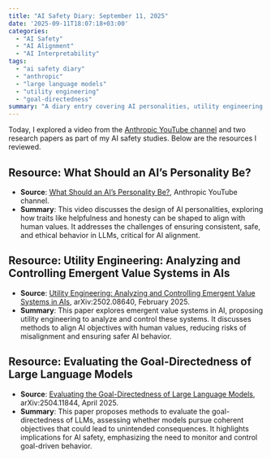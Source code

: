 ```yaml
---
title: "AI Safety Diary: September 11, 2025"
date: '2025-09-11T18:07:18+03:00'
categories:
  - "AI Safety"
  - "AI Alignment"
  - "AI Interpretability"
tags:
  - "ai safety diary"
  - "anthropic"
  - "large language models"
  - "utility engineering"
  - "goal-directedness"
summary: "A diary entry covering AI personalities, utility engineering for emergent value systems, and methods for evaluating the goal-directedness of Large Language Models (LLMs)."
---
```


Today, I explored a video from the [Anthropic YouTube channel](https://www.youtube.com/@anthropic-ai) and two research papers as part of my AI safety studies. Below are the resources I reviewed.

## Resource: What Should an AI’s Personality Be?
- **Source**: [What Should an AI’s Personality Be?](https://youtu.be/iyJj9RxSsBY), Anthropic YouTube channel.
- **Summary**: This video discusses the design of AI personalities, exploring how traits like helpfulness and honesty can be shaped to align with human values. It addresses the challenges of ensuring consistent, safe, and ethical behavior in LLMs, critical for AI alignment.

## Resource: Utility Engineering: Analyzing and Controlling Emergent Value Systems in AIs
- **Source**: [Utility Engineering: Analyzing and Controlling Emergent Value Systems in AIs](https://arxiv.org/pdf/2502.08640), arXiv:2502.08640, February 2025.
- **Summary**: This paper explores emergent value systems in AI, proposing utility engineering to analyze and control these systems. It discusses methods to align AI objectives with human values, reducing risks of misalignment and ensuring safer AI behavior.

## Resource: Evaluating the Goal-Directedness of Large Language Models
- **Source**: [Evaluating the Goal-Directedness of Large Language Models](https://arxiv.org/pdf/2504.11844), arXiv:2504.11844, April 2025.
- **Summary**: This paper proposes methods to evaluate the goal-directedness of LLMs, assessing whether models pursue coherent objectives that could lead to unintended consequences. It highlights implications for AI safety, emphasizing the need to monitor and control goal-driven behavior.